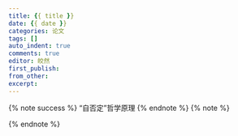```yaml
---
title: {{ title }}
date: {{ date }}
categories: 论文
tags: []
auto_indent: true
comments: true
editor: 皎然
first_publish:
from_other:
excerpt:
---
```

{% note success %}
“自否定”哲学原理
{% endnote %}
{% note %}

{% endnote %}

